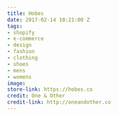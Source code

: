 ```yaml
---
title: Hobes
date: 2017-02-14 10:21:00 Z
tags:
- shopify
- e-commerce
- design
- fashion
- clothing
- shoes
- mens
- womens
image: 
store-link: https://hobes.co
credit: One & Other
credit-link: http://oneandother.co
---
```



